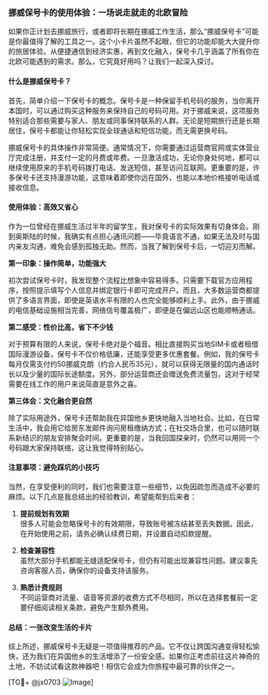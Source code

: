 ### 挪威保号卡的使用体验：一场说走就走的北欧冒险

如果你正计划去挪威旅行，或者即将长期在挪威工作生活，那么“挪威保号卡”可能是你最值得了解的工具之一。这个小卡片虽然不起眼，但它的功能却能大大提升你的旅居体验。从便捷通信到经济实惠，再到文化融入，保号卡几乎涵盖了所有你在北欧可能遇到的需求。那么，它究竟好用吗？让我们一起深入探讨。

#### 什么是挪威保号卡？

首先，简单介绍一下保号卡的概念。保号卡是一种保留手机号码的服务，当你离开本国时，可以通过购买这种服务来保持自己的号码可用。对于挪威来说，这项服务特别适合那些需要与家人、朋友或同事保持联系的人群。无论是短期旅行还是长期居住，保号卡都能让你轻松实现全球通话和短信功能，而无需更换号码。

挪威保号卡的具体操作非常简便。通常情况下，你需要通过运营商官网或实体营业厅完成注册，并支付一定的月费或年费。一旦激活成功，无论你身处何地，都可以继续使用原来的手机号码拨打电话、发送短信，甚至访问互联网。更重要的是，许多保号卡还支持漫游功能，这意味着即使你远在国外，也能以本地价格接听电话或接收信息。

#### 使用体验：高效又省心

作为一位曾经在挪威生活过半年的留学生，我对保号卡的实际效果有切身体会。刚到奥斯陆的时候，我确实有点担心通讯问题——毕竟语言不通，如果无法及时与国内亲友沟通，难免会感到孤独无助。然而，当我了解到保号卡后，一切迎刃而解。

**第一印象：操作简单，功能强大**

初次尝试保号卡时，我发现整个流程比想象中容易得多。只需要下载官方应用程序，按照提示填写个人信息并绑定银行卡即可完成开户。而且，大多数运营商都提供了多语言界面，即使是英语水平有限的人也完全能够顺利上手。此外，由于挪威的电信基础设施相当完善，网络信号覆盖极广，即便是在偏远山区也能顺畅通话。

**第二感受：性价比高，省下不少钱**

对于预算有限的人来说，保号卡绝对是个福音。相比直接购买当地SIM卡或者租借国际漫游设备，保号卡不仅价格低廉，还能享受更多优惠套餐。例如，我的保号卡每月仅需支付约50挪威克朗（约合人民币35元），就可以获得无限量的国内通话时长以及少量的国际长途额度。另外，部分运营商还会赠送免费流量包，这对于经常需要在线工作的用户来说简直是意外之喜。

**第三体会：文化融合更自然**

除了实际用途外，保号卡还帮助我在异国他乡更快地融入当地社会。比如，在日常生活中，我会用它给房东发邮件询问房租缴纳方式；在社交场合里，也可以随时联系新结识的朋友安排聚会时间。更重要的是，当我回国探亲时，仍然可以用同一个号码跟大家保持联络，这让我觉得特别贴心。

#### 注意事项：避免踩坑的小技巧

当然，在享受便利的同时，我们也需要注意一些细节，以免因疏忽而造成不必要的麻烦。以下几点是我总结出的经验教训，希望能帮到后来者：

1. **提前规划有效期**  
   很多人可能会忽略保号卡的有效期限，导致账号被冻结甚至丢失数据。因此，在开始使用之前，请务必确认续费日期，并设置自动扣款提醒。

2. **检查兼容性**  
   虽然大部分手机都能无缝适配保号卡，但仍有可能出现兼容性问题。建议事先咨询客服人员，确保你的设备支持该服务。

3. **熟悉计费规则**  
   不同运营商对流量、语音等资源的收费方式不尽相同，所以在选择套餐前一定要仔细阅读相关条款，避免产生额外费用。

#### 总结：一张改变生活的卡片

综上所述，挪威保号卡无疑是一项值得推荐的产品。它不仅让跨国沟通变得轻松愉快，还为我们在异国他乡的生活增添了一份安全感。如果你正考虑前往这片神奇的土地，不妨试试看这款神器吧！相信它会成为你旅程中最可靠的伙伴之一。

[TG💪+ @jx0703 ![Image](https://github.com/user-attachments/assets/dbca1d08-cadb-493c-b0ec-ad6f7a83f270)]